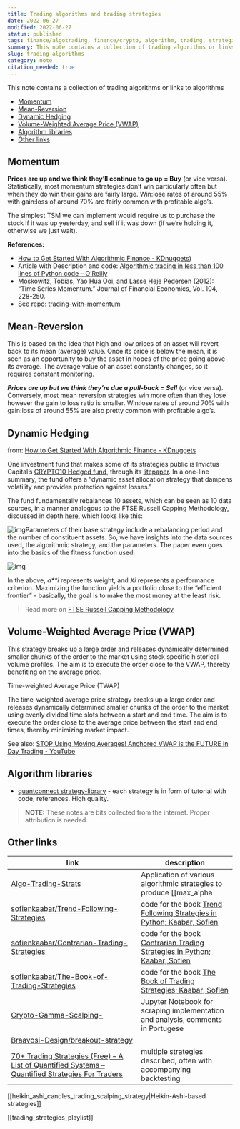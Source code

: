```yaml
---
title: Trading algorithms and trading strategies
date: 2022-06-27
modified: 2022-06-27
status: published
tags: finance/algotrading, finance/crypto, algorithm, trading, strategies, finance 
summary: This note contains a collection of trading algorithms or links to algorithms
slug: trading-algorithms
category: note
citation_needed: true
---
```

This note contains a collection of trading algorithms or links to algorithms

<!-- MarkdownTOC levels='2,3' autolink=True autoanchor=True -->

- [Momentum](#momentum)
- [Mean-Reversion](#mean-reversion)
- [Dynamic Hedging](#dynamic-hedging)
- [Volume-Weighted Average Price \(VWAP\)](#volume-weighted-average-price-vwap)
- [Algorithm libraries](#algorithm-libraries)
- [Other links](#other-links)

<!-- /MarkdownTOC -->


<a id="momentum"></a>
## Momentum
**Prices are up and we think they’ll continue to go up = Buy** (or vice versa).
Statistically, most momentum strategies don’t win particularly often but when they do win their gains are fairly large. Win:lose rates of around 55% with gain:loss of around 70% are fairly common with profitable algo’s.

The simplest TSM we can implement would require us to purchase the stock if it was up yesterday, and sell if it was down (if we’re holding it, otherwise we just wait).

**References:**

- [How to Get Started With Algorithmic Finance - KDnuggets](https://www.kdnuggets.com/2020/01/get-started-algorithmic-finance.html))
- Article with Description and code: [Algorithmic trading in less than 100 lines of Python code – O’Reilly](https://www.oreilly.com/content/algorithmic-trading-in-less-than-100-lines-of-python-code/)
- Moskowitz, Tobias, Yao Hua Ooi, and Lasse Heje Pedersen (2012): “Time Series Momentum.” Journal of Financial Economics, Vol. 104, 228-250. 
- See repo: [trading-with-momentum](https://github.com/izikeros/trading-with-momentum)

<a id="mean-reversion"></a>
## Mean-Reversion
This is based on the idea that high and low prices of an asset will revert back to its mean (average) value. Once its price is below the mean, it is seen as an opportunity to buy the asset in hopes of the price going above its average. The average value of an asset constantly changes, so it requires constant monitoring.

***Prices are up but we think they’re due a pull-back = Sell*** (or vice versa).
 Conversely, most mean reversion strategies win more often than they lose however the gain to loss ratio is smaller. Win:lose rates of around 70% with gain:loss of around 55% are also pretty common with profitable algo’s.

<a id="dynamic-hedging"></a>
## Dynamic Hedging
from: [How to Get Started With Algorithmic Finance - KDnuggets](https://www.kdnuggets.com/2020/01/get-started-algorithmic-finance.html)

One investment fund that makes some of its strategies public is Invictus Capital’s [CRYPTO10 Hedged fund](https://invictuscapital.com/en/crypto10hedged), through its [litepaper](https://cdn.invictuscapital.com/whitepapers/c10-litepaper.pdf). In a one-line summary, the fund offers a “dynamic asset allocation strategy that dampens volatility and provides protection against losses.”

The fund fundamentally rebalances 10 assets, which can be seen as 10 data sources, in a manner analogous to the FTSE Russell Capping Methodology, discussed in depth [here](https://research.ftserussell.com/products/downloads/Capping_Methodology_Guide.pdf), which looks like this:

![img](https://i.ibb.co/TtjTwRm/Screenshot-2019-12-22-at-4-03-45-PM.png)Parameters of their base strategy include a rebalancing period and the number of constituent assets. So, we have insights into the data sources used, the algorithmic strategy, and the parameters. The paper even goes into the basics of the fitness function used:

![img](https://i.ibb.co/jVbgPDL/Screenshot-2019-12-22-at-4-12-41-PM.png)

In the above, *a**i* represents weight, and *Xi* represents a performance criterion. Maximizing the function yields a portfolio close to the “efficient frontier” - basically, the goal is to make the most money at the least risk.
> Read more on [FTSE Russell Capping Methodology](https://research.ftserussell.com/products/downloads/Capping_Methodology_Guide.pdf)


<a id="volume-weighted-average-price-vwap"></a>
## Volume-Weighted Average Price (VWAP)

This strategy breaks up a large order and releases dynamically determined smaller chunks of the order to the market using stock specific historical volume profiles. The aim is to execute the order close to the VWAP, thereby benefiting on the average price.

Time-weighted Average Price (TWAP)

The time-weighted average price strategy breaks up a large order and releases dynamically determined smaller chunks of the order to the market using evenly divided time slots between a start and end time. The aim is to execute the order close to the average price between the start and end times, thereby minimizing market impact.

See also:  [STOP Using Moving Averages! Anchored VWAP is the FUTURE in Day Trading - YouTube](https://www.youtube.com/watch?v=m7cL-TMKZpE)

<a id="algorithm-libraries"></a>
## Algorithm libraries

- [quantconnect strategy-library](https://www.quantconnect.com/tutorials/strategy-library/strategy-library) - each strategy is in form of tutorial with code, references. High quality.

> **NOTE:** 
> These notes are bits collected from the internet. Proper attribution is needed.

<a id="other-links"></a>
## Other links

| link | description |
| --- | --- |
| [Algo-Trading-Strats](https://github.com/faizancodes/Algo-Trading-Strats)     |  Application of various algorithmic strategies to produce [[max_alpha|max alpha]]   |
| [sofienkaabar/Trend-Following-Strategies](https://github.com/sofienkaabar/Trend-Following-Strategies) | code for the book [Trend Following Strategies in Python; Kaabar, Sofien](https://www.amazon.com/Trend-Following-Strategies-Python-Indicators/dp/B09KNGG1CC)|
| [sofienkaabar/Contrarian-Trading-Strategies](https://github.com/sofienkaabar/Contrarian-Trading-Strategies) | code for the book [Contrarian Trading Strategies in Python; Kaabar, Sofien](https://www.amazon.com/Contrarian-Trading-Strategies-Python-Sofien/dp/B09VG3SH2P/)|
|[sofienkaabar/The-Book-of-Trading-Strategies](https://github.com/sofienkaabar/The-Book-of-Trading-Strategies) | code for the book [The Book of Trading Strategies;  Kaabar, Sofien](https://www.amazon.com/Book-Trading-Strategies-Sofien-Kaabar/dp/B09919GQ22)|
|[Crypto-Gamma-Scalping-](https://github.com/guiregueira/Crypto-Gamma-Scalping-)|Jupyter Notebook for scraping implementation and analysis, comments in Portugese|
|[Braavosi-Design/breakout-strategy](https://github.com/Braavosi-Design/breakout-strategy)||
|[70+ Trading Strategies (Free) – A List of Quantified Systems – Quantified Strategies For Traders](https://www.quantifiedstrategies.com/trading-strategies/) | multiple strategies described, often with accompanying backtesting |


[[heikin_ashi_candles_trading_scalping_strategy|Heikin-Ashi-based strategies]]


[[trading_strategies_playlist]]